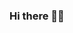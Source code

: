 ### Hi there 👋👋


<!--qu;
**cqqcww/cqqcww** is a ✨ _special_ ✨ repository becausddaJK
Here are some ideas to get you started:D

- 🔭 I’m currently working on ...
- 🌱 I’m currently learning ...
- 👯 I’m looking to collaborate on ...
- 🤔 I’m looking for help with ...
- 💬 Ask me about ...
- 📫 How to reach me: ...
- 😄 Pronouns: ...
- ⚡ Fun fact: ...
-->
